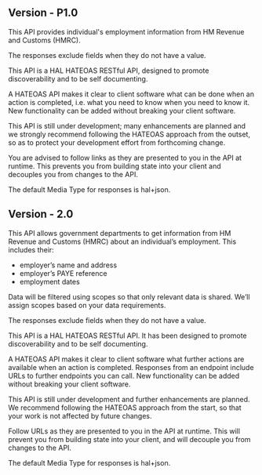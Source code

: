 ## Version - P1.0
<p>This API provides individual's employment information from HM Revenue and Customs (HMRC).</p>

<p>The responses exclude fields when they do not have a value.</p>

<p>This API is a HAL HATEOAS RESTful API, designed to promote discoverability and to be self documenting.</p>

<p>A HATEOAS API makes it clear to client software what can be done when an action is completed, i.e. what you need to know when you need to know it. New functionality can be added without breaking your client software.</p>

<p>This API is still under development; many enhancements are planned and we strongly recommend following the HATEOAS approach from the outset, so as to protect your development effort from forthcoming change.</p>

<p>You are advised to follow links as they are presented to you in the API at runtime. This prevents you from building state into your client and decouples you from changes to the API.</p>

<p>The default Media Type for responses is hal+json.</p>

## Version - 2.0
This API allows government departments to get information from HM Revenue and Customs (HMRC) about an individual’s employment. This includes their:

* employer’s name and address
* employer’s PAYE reference
* employment dates

Data will be filtered using scopes so that only relevant data is shared. We’ll assign scopes based on your data requirements.

The responses exclude fields when they do not have a value.

This API is a HAL HATEOAS RESTful API. It has been designed to promote discoverability and to be self documenting.

A HATEOAS API makes it clear to client software what further actions are available when an action is completed. Responses from an endpoint include URLs to further endpoints you can call. New functionality can be added without breaking your client software.

This API is still under development and further enhancements are planned. We recommend following the HATEOAS approach from the start, so that your work is not affected by future changes.

Follow URLs as they are presented to you in the API at runtime. This will prevent you from building state into your client, and will decouple you from changes to the API.

The default Media Type for responses is hal+json.